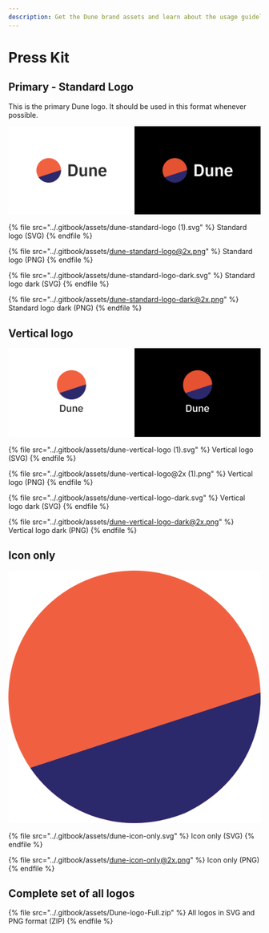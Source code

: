 ```yaml
---
description: Get the Dune brand assets and learn about the usage guidelines
---
```


# Press Kit

## Primary - Standard Logo

This is the primary Dune logo. It should be used in this format whenever possible.

![](../.gitbook/assets/dune-horizontal-logo-cover.png)

{% file src="../.gitbook/assets/dune-standard-logo (1).svg" %}
Standard logo (SVG)
{% endfile %}

{% file src="../.gitbook/assets/dune-standard-logo@2x.png" %}
Standard logo (PNG)
{% endfile %}

{% file src="../.gitbook/assets/dune-standard-logo-dark.svg" %}
Standard logo dark (SVG)
{% endfile %}

{% file src="../.gitbook/assets/dune-standard-logo-dark@2x.png" %}
Standard logo dark (PNG)
{% endfile %}

## Vertical logo

![](<../.gitbook/assets/dune-vertical-logo-cover (1).png>)

{% file src="../.gitbook/assets/dune-vertical-logo (1).svg" %}
Vertical logo (SVG)
{% endfile %}

{% file src="../.gitbook/assets/dune-vertical-logo@2x (1).png" %}
Vertical logo (PNG)
{% endfile %}

{% file src="../.gitbook/assets/dune-vertical-logo-dark.svg" %}
Vertical logo dark (SVG)
{% endfile %}

{% file src="../.gitbook/assets/dune-vertical-logo-dark@2x.png" %}
Vertical logo dark (PNG)
{% endfile %}

## Icon only

![](../.gitbook/assets/dune-icon-only.svg)

{% file src="../.gitbook/assets/dune-icon-only.svg" %}
Icon only (SVG)
{% endfile %}

{% file src="../.gitbook/assets/dune-icon-only@2x.png" %}
Icon only (PNG)
{% endfile %}

## Complete set of all logos

{% file src="../.gitbook/assets/Dune-logo-Full.zip" %}
All logos in SVG and PNG format (ZIP)
{% endfile %}
